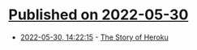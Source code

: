 # [Published on 2022-05-30](index.md)

* [2022-05-30, 14:22:15](https://news.ycombinator.com/item?id=31559270) - [The Story of Heroku](https://leerob.io/blog/heroku)
